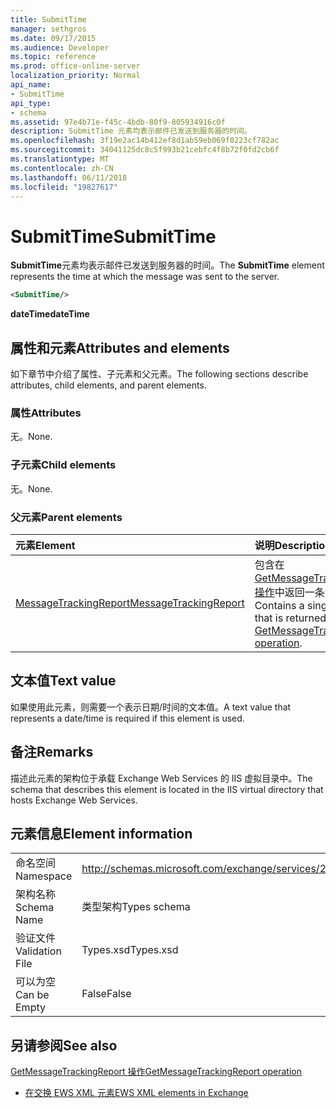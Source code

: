 ```yaml
---
title: SubmitTime
manager: sethgros
ms.date: 09/17/2015
ms.audience: Developer
ms.topic: reference
ms.prod: office-online-server
localization_priority: Normal
api_name:
- SubmitTime
api_type:
- schema
ms.assetid: 97e4b71e-f45c-4bdb-80f9-805934916c0f
description: SubmitTime 元素均表示邮件已发送到服务器的时间。
ms.openlocfilehash: 3f19e2ac14b412ef8d1ab59eb069f0223cf782ac
ms.sourcegitcommit: 34041125dc8c5f993b21cebfc4f8b72f0fd2cb6f
ms.translationtype: MT
ms.contentlocale: zh-CN
ms.lasthandoff: 06/11/2018
ms.locfileid: "19827617"
---
```

# <a name="submittime"></a><span data-ttu-id="ac324-103">SubmitTime</span><span class="sxs-lookup"><span data-stu-id="ac324-103">SubmitTime</span></span>

<span data-ttu-id="ac324-104">**SubmitTime**元素均表示邮件已发送到服务器的时间。</span><span class="sxs-lookup"><span data-stu-id="ac324-104">The **SubmitTime** element represents the time at which the message was sent to the server.</span></span> 
  
```XML
<SubmitTime/>
```

 <span data-ttu-id="ac324-105">**dateTime**</span><span class="sxs-lookup"><span data-stu-id="ac324-105">**dateTime**</span></span>
## <a name="attributes-and-elements"></a><span data-ttu-id="ac324-106">属性和元素</span><span class="sxs-lookup"><span data-stu-id="ac324-106">Attributes and elements</span></span>

<span data-ttu-id="ac324-107">如下章节中介绍了属性、子元素和父元素。</span><span class="sxs-lookup"><span data-stu-id="ac324-107">The following sections describe attributes, child elements, and parent elements.</span></span>
  
### <a name="attributes"></a><span data-ttu-id="ac324-108">属性</span><span class="sxs-lookup"><span data-stu-id="ac324-108">Attributes</span></span>

<span data-ttu-id="ac324-109">无。</span><span class="sxs-lookup"><span data-stu-id="ac324-109">None.</span></span>
  
### <a name="child-elements"></a><span data-ttu-id="ac324-110">子元素</span><span class="sxs-lookup"><span data-stu-id="ac324-110">Child elements</span></span>

<span data-ttu-id="ac324-111">无。</span><span class="sxs-lookup"><span data-stu-id="ac324-111">None.</span></span>
  
### <a name="parent-elements"></a><span data-ttu-id="ac324-112">父元素</span><span class="sxs-lookup"><span data-stu-id="ac324-112">Parent elements</span></span>

|<span data-ttu-id="ac324-113">**元素**</span><span class="sxs-lookup"><span data-stu-id="ac324-113">**Element**</span></span>|<span data-ttu-id="ac324-114">**说明**</span><span class="sxs-lookup"><span data-stu-id="ac324-114">**Description**</span></span>|
|:-----|:-----|
|[<span data-ttu-id="ac324-115">MessageTrackingReport</span><span class="sxs-lookup"><span data-stu-id="ac324-115">MessageTrackingReport</span></span>](messagetrackingreport.md) <br/> |<span data-ttu-id="ac324-116">包含在[GetMessageTrackingReport 操作](getmessagetrackingreport-operation.md)中返回一条消息。</span><span class="sxs-lookup"><span data-stu-id="ac324-116">Contains a single message that is returned in a [GetMessageTrackingReport operation](getmessagetrackingreport-operation.md).</span></span>  <br/> |
   
## <a name="text-value"></a><span data-ttu-id="ac324-117">文本值</span><span class="sxs-lookup"><span data-stu-id="ac324-117">Text value</span></span>

<span data-ttu-id="ac324-118">如果使用此元素，则需要一个表示日期/时间的文本值。</span><span class="sxs-lookup"><span data-stu-id="ac324-118">A text value that represents a date/time is required if this element is used.</span></span>
  
## <a name="remarks"></a><span data-ttu-id="ac324-119">备注</span><span class="sxs-lookup"><span data-stu-id="ac324-119">Remarks</span></span>

<span data-ttu-id="ac324-120">描述此元素的架构位于承载 Exchange Web Services 的 IIS 虚拟目录中。</span><span class="sxs-lookup"><span data-stu-id="ac324-120">The schema that describes this element is located in the IIS virtual directory that hosts Exchange Web Services.</span></span>
  
## <a name="element-information"></a><span data-ttu-id="ac324-121">元素信息</span><span class="sxs-lookup"><span data-stu-id="ac324-121">Element information</span></span>

|||
|:-----|:-----|
|<span data-ttu-id="ac324-122">命名空间</span><span class="sxs-lookup"><span data-stu-id="ac324-122">Namespace</span></span>  <br/> |http://schemas.microsoft.com/exchange/services/2006/types  <br/> |
|<span data-ttu-id="ac324-123">架构名称</span><span class="sxs-lookup"><span data-stu-id="ac324-123">Schema Name</span></span>  <br/> |<span data-ttu-id="ac324-124">类型架构</span><span class="sxs-lookup"><span data-stu-id="ac324-124">Types schema</span></span>  <br/> |
|<span data-ttu-id="ac324-125">验证文件</span><span class="sxs-lookup"><span data-stu-id="ac324-125">Validation File</span></span>  <br/> |<span data-ttu-id="ac324-126">Types.xsd</span><span class="sxs-lookup"><span data-stu-id="ac324-126">Types.xsd</span></span>  <br/> |
|<span data-ttu-id="ac324-127">可以为空</span><span class="sxs-lookup"><span data-stu-id="ac324-127">Can be Empty</span></span>  <br/> |<span data-ttu-id="ac324-128">False</span><span class="sxs-lookup"><span data-stu-id="ac324-128">False</span></span>  <br/> |
   
## <a name="see-also"></a><span data-ttu-id="ac324-129">另请参阅</span><span class="sxs-lookup"><span data-stu-id="ac324-129">See also</span></span>



[<span data-ttu-id="ac324-130">GetMessageTrackingReport 操作</span><span class="sxs-lookup"><span data-stu-id="ac324-130">GetMessageTrackingReport operation</span></span>](getmessagetrackingreport-operation.md)


- [<span data-ttu-id="ac324-131">在交换 EWS XML 元素</span><span class="sxs-lookup"><span data-stu-id="ac324-131">EWS XML elements in Exchange</span></span>](ews-xml-elements-in-exchange.md)

